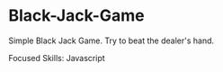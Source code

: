 # Black-Jack-Game
Simple Black Jack Game. Try to beat the dealer's hand. 

Focused Skills: Javascript

